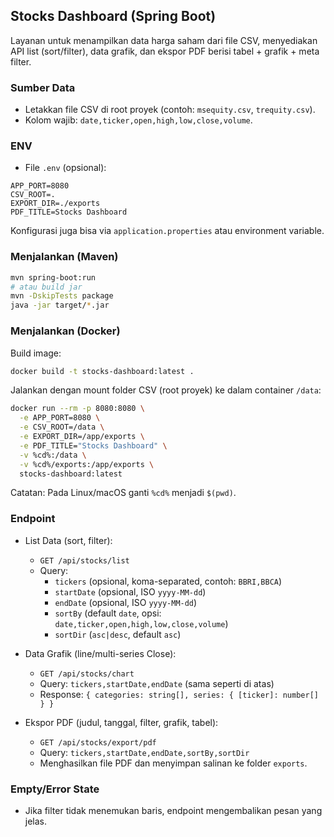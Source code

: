## Stocks Dashboard (Spring Boot)

Layanan untuk menampilkan data harga saham dari file CSV, menyediakan API list (sort/filter), data grafik, dan ekspor PDF berisi tabel + grafik + meta filter.

### Sumber Data
- Letakkan file CSV di root proyek (contoh: `msequity.csv`, `trequity.csv`).
- Kolom wajib: `date,ticker,open,high,low,close,volume`.

### ENV
- File `.env` (opsional):
```
APP_PORT=8080
CSV_ROOT=.
EXPORT_DIR=./exports
PDF_TITLE=Stocks Dashboard
```
Konfigurasi juga bisa via `application.properties` atau environment variable.

### Menjalankan (Maven)
```bash
mvn spring-boot:run
# atau build jar
mvn -DskipTests package
java -jar target/*.jar
```

### Menjalankan (Docker)
Build image:
```bash
docker build -t stocks-dashboard:latest .
```
Jalankan dengan mount folder CSV (root proyek) ke dalam container `/data`:
```bash
docker run --rm -p 8080:8080 \
  -e APP_PORT=8080 \
  -e CSV_ROOT=/data \
  -e EXPORT_DIR=/app/exports \
  -e PDF_TITLE="Stocks Dashboard" \
  -v %cd%:/data \
  -v %cd%/exports:/app/exports \
  stocks-dashboard:latest
```
Catatan: Pada Linux/macOS ganti `%cd%` menjadi `$(pwd)`.

### Endpoint
- List Data (sort, filter):
  - `GET /api/stocks/list`
  - Query:
    - `tickers` (opsional, koma-separated, contoh: `BBRI,BBCA`)
    - `startDate` (opsional, ISO `yyyy-MM-dd`)
    - `endDate` (opsional, ISO `yyyy-MM-dd`)
    - `sortBy` (default `date`, opsi: `date,ticker,open,high,low,close,volume`)
    - `sortDir` (`asc|desc`, default `asc`)

- Data Grafik (line/multi-series Close):
  - `GET /api/stocks/chart`
  - Query: `tickers,startDate,endDate` (sama seperti di atas)
  - Response: `{ categories: string[], series: { [ticker]: number[] } }`

- Ekspor PDF (judul, tanggal, filter, grafik, tabel):
  - `GET /api/stocks/export/pdf`
  - Query: `tickers,startDate,endDate,sortBy,sortDir`
  - Menghasilkan file PDF dan menyimpan salinan ke folder `exports`.

### Empty/Error State
- Jika filter tidak menemukan baris, endpoint mengembalikan pesan yang jelas.


